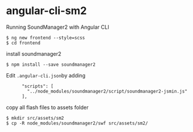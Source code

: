 # angular-cli-sm2
Running SoundManager2 with Angular CLI

```
$ ng new frontend --style=scss
$ cd frontend
```

install soundmanager2
```
$ npm install --save soundmanager2
```


Edit `.angular-cli.json`by adding
```
      "scripts": [
        "../node_modules/soundmanager2/script/soundmanager2-jsmin.js"
      ],
```

copy all flash files to assets folder
```
$ mkdir src/assets/sm2
$ cp -R node_modules/soundmanager2/swf src/assets/sm2/
```

